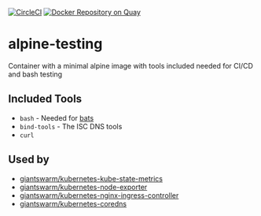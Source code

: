 [![CircleCI](https://circleci.com/gh/giantswarm/alpine-testing.svg?style=svg&circle-token=35b7ab882b0f37ba77abe7329f1ae8723b3bb19d)](https://circleci.com/gh/giantswarm/alpine-testing)
[![Docker Repository on Quay](https://quay.io/repository/giantswarm/alpine-testing/status "Docker Repository on Quay")](https://quay.io/repository/giantswarm/alpine-testing)
# alpine-testing
Container with a minimal alpine image with tools included needed for CI/CD and bash testing

## Included Tools
- `bash` - Needed for [bats](https://github.com/bats-core/bats-core)
- `bind-tools` - The ISC DNS tools
- `curl`


## Used by
- [giantswarm/kubernetes-kube-state-metrics](https://github.com/giantswarm/kubernetes-kube-state-metrics)
- [giantswarm/kubernetes-node-exporter](https://github.com/giantswarm/kubernetes-node-exporter)
- [giantswarm/kubernetes-nginx-ingress-controller](https://github.com/giantswarm/kubernetes-nginx-ingress-controller)
- [giantswarm/kubernetes-coredns](https://github.com/giantswarm/kubernetes-coredns)
